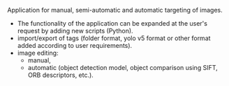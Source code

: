 Application for manual, semi-automatic and automatic targeting of images.
- The functionality of the application can be expanded at the user's request by adding new scripts (Python).
- import/export of tags (folder format, yolo v5 format or other format added according to user requirements).
- image editing:
    * manual,
    * automatic (object detection model, object comparison using SIFT, ORB descriptors, etc.).

